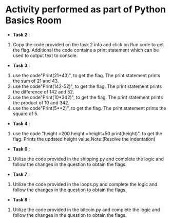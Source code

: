 # Activity performed as part of Python Basics Room

- **Task 2** :
1. Copy the code provided on the task 2 info and click on Run code to get the flag. Additional the code contains a print statement which can be used to output text to console.

- **Task 3** :
1. use the code"Print(21+43)", to get the flag. The print statement prints the sum of 21 and 43.
2. use the code"Print(142-52)", to get the flag. The print statement prints the difference of 142 and 52.
3. use the code"Print(10*342)", to get the flag. The print statement prints the product of 10 and 342.
4. use the code"Print(5**2)", to get the flag. The print statement prints the square of 5.

- **Task 4** :
1. use the code "height =200 height =height+50 print(height)", to get the flag. Prints the updated height value.Note:(Resolve the indentation)

- **Task 6** :
1. Utilize the code provided in the shipping.py and complete the logic and follow the changes in the question to obtain the flags.

- **Task 7** :
1. Utilize the code provided in the loops.py and complete the logic and follow the changes in the question to obtain the flags.

- **Task 8** :
1. Utilize the code provided in the bitcoin.py and complete the logic and follow the changes in the question to obtain the flags.

